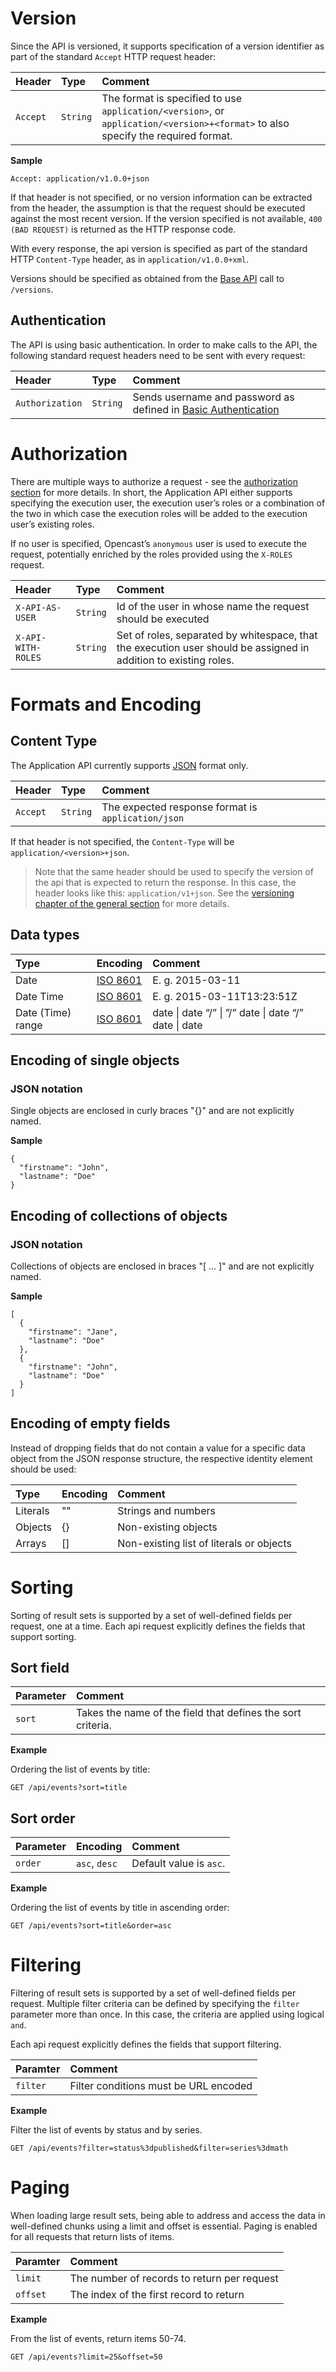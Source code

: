 [1]: http://en.wikipedia.org/wiki/Basic_access_authentication
[2]: http://en.wikipedia.org/wiki/XML
[3]: http://en.wikipedia.org/wiki/JSON
[4]: http://en.wikipedia.org/wiki/ISO_8601

# Version

Since the API is versioned, it supports specification of a version identifier as part of the standard `Accept` HTTP request header:


Header            |Type       | Comment                                                                   
:-----------------|:----------|:--------------------------------------------------------------------------
`Accept`          |`String`   | The format is specified to use `application/<version>`, or `application/<version>+<format>` to also specify the required format.

__Sample__
```
Accept: application/v1.0.0+json
```

If that header is not specified, or no version information can be extracted from the header, the assumption is that the request should be executed against the most recent version. If the version specified is not available, `400 (BAD REQUEST)` is returned as the HTTP response code.

With every response, the api version is specified as part of the standard HTTP `Content-Type` header, as in `application/v1.0.0+xml`.

Versions should be specified as obtained from the [Base API](base-api.md#versions) call to `/versions`.


## Authentication

The API is using basic authentication. In order to make calls to the API, the following standard request headers need to be sent with every request:

Header            |Type       | Comment                                                                   
:-----------------|:----------|:--------------------------------------------------------------------------
`Authorization`   |`String`   | Sends username and password as defined in [Basic Authentication][1]       


# Authorization

There are multiple ways to authorize a request - see the [authorization section](authorization.md) for more details. In short, the Application API either supports specifying the execution user, the execution user’s roles or a combination of the two in which case the execution roles will be added to the execution user’s existing roles.

If no user is specified, Opencast’s `anonymous` user is used to execute the request, potentially enriched by the roles provided using the `X-ROLES` request.

Header            |Type       | Comment                                                                   
:-----------------|:----------|:--------------------------------------------------------------------------
`X-API-AS-USER`   |`String`   | Id of the user in whose name the request should be executed               
`X-API-WITH-ROLES`|`String`   | Set of roles, separated by whitespace, that the execution user should be assigned in addition to existing roles.                                                                               


# Formats and Encoding

## Content Type

The Application API currently supports [JSON][3] format only.

Header            |Type       | Comment                                                                   
:-----------------|:----------|:--------------------------------------------------------------------------
`Accept`          |`String`   | The expected response format is `application/json`

If that header is not specified, the `Content-Type` will be `application/<version>+json`.

> Note that the same header should be used to specify the version of the api that is expected to return the response. In this case, the header looks like this: `application/v1+json`. See the [versioning chapter of the general section](index.md#versioning) for more details.

## Data types

Type              |Encoding      | Comment                                                                   
:-----------------|:-------------|:--------------------------------------------------------------------------
Date              |[ISO 8601][4] | E. g. 2015-03-11
Date Time         |[ISO 8601][4] | E. g. 2015-03-11T13:23:51Z
Date (Time) range |[ISO 8601][4] | date &#124; date “/” &#124; ”/” date &#124; date “/” date &#124; date

## Encoding of single objects

### JSON notation

Single objects are enclosed in curly braces "{}" and are not explicitly named.

__Sample__

```
{
  "firstname": "John",
  "lastname": "Doe"
}
```

## Encoding of collections of objects

### JSON notation

Collections of objects are enclosed in braces "[ ... ]" and are not explicitly named.

__Sample__

```
[
  {
    "firstname": "Jane",
    "lastname": "Doe"
  },
  {
    "firstname": "John",
    "lastname": "Doe"
  }
]
```

## Encoding of empty fields

Instead of dropping fields that do not contain a value for a specific data object from the JSON response structure, the respective identity element should be used:

Type              |Encoding    | Comment                                                                   
:-----------------|:-----------|:--------------------------------------------------------------------------
Literals          |""          | Strings and numbers                                                       
Objects           |{}          | Non-existing objects                                                      
Arrays            |[]          | Non-existing list of literals or objects                                  

# Sorting

Sorting of result sets is supported by a set of well-defined fields per request, one at a time. Each api request explicitly defines the fields that support sorting.

## Sort field

Parameter         | Comment                                                                               
:-----------------|:--------------------------------------------------------------------------------------
`sort`            | Takes the name of the field that defines the sort criteria.

__Example__

Ordering the list of events by title:

```
GET /api/events?sort=title
```

## Sort order

Parameter         |Encoding          | Comment
:-----------------|:-----------------|:--------------------------------------------------------------------
`order`           | `asc`, `desc`    | Default value is `asc`.
                  
__Example__

Ordering the list of events by title in ascending order:

```
GET /api/events?sort=title&order=asc
```

# Filtering

Filtering of result sets is supported by a set of well-defined fields per request. Multiple filter criteria can be defined by specifying the `filter` parameter more than once. In this case, the criteria are applied using logical `and`.

Each api request explicitly defines the fields that support filtering.

Paramter          |Comment
:-----------------|:--------------------------------------------------------------------------------------
`filter`          | Filter conditions must be URL encoded

__Example__

Filter the list of events by status and by series.

```
GET /api/events?filter=status%3dpublished&filter=series%3dmath
```

# Paging

When loading large result sets, being able to address and access the data in well-defined chunks using a limit and offset is essential. Paging is enabled for all requests that return lists of items.

Paramter          |Comment
:-----------------|:--------------------------------------------------------------------------------------
`limit`           | The number of records to return per request
`offset`          | The index of the first record to return

__Example__

From the list of events, return items 50-74.

```
GET /api/events?limit=25&offset=50
```
